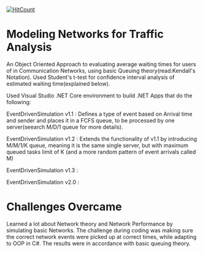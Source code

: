 [![HitCount](http://hits.dwyl.com/parthnan/NetworkTrafficAnalysis-Csharp.svg)](http://hits.dwyl.com/parthnan/NetworkTrafficAnalysis-Csharp)
# Modeling Networks for Traffic Analysis 
An Object Oriented Approach to evaluating average waiting times for users of in Communication Networks, using basic Queuing theory(read:Kendall's Notation). Used Student's t-test for confidence interval analysis of estimated waiting time(explained below). 

Used Visual Studio .NET Core environment to build .NET Apps that do the following: 

EventDrivenSimulation v1.1 : Defines a type of event based on Arrival time and sender and places it in a FCFS queue, to be processed by one server(seearch M/D/1 queue for more details).

EventDrivenSimulation v1.2 : Extends the functionality of v1.1 by introducing M/M/1/K queue, meaning it is the same single server, but with maximum queued tasks limit of K (and a more random pattern of event arrivals called M)

EventDrivenSimulation v1.3 : 

EventDrivenSimulation v2.0 : 

# Challenges Overcame
Learned a lot about Network theory and Network Performance by simulating basic Networks. The challenge during coding was making sure the correct network events were picked up at correct times, while adapting to OOP in C#. The results were in accordance with basic queuing theory.
